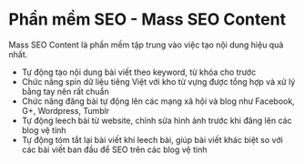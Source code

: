 Phần mềm SEO - Mass SEO Content
==========

Mass SEO Content là phần mềm tập trung vào việc tạo nội dung hiệu quả nhất.
- Tự động tạo nội dung bài viết theo keyword, từ khóa cho trước
- Chức năng spin dữ liệu tiêng Việt với kho từ vựng được tổng hợp và xử lý bằng tay nên rất chuẩn
- Chức năng đăng bài tự động lên các mạng xã hội và blog như Facebook, G+, Wordpress, Tumblr
- Tự động leech bài từ website, chỉnh sửa hình ảnh trước khi đăng lên các blog vệ tinh
- Tự động tóm tắt lại bài viết khi leech bài, giúp bài viết khác biệt so với các bài viết ban đầu để SEO trên các blog vệ tinh
